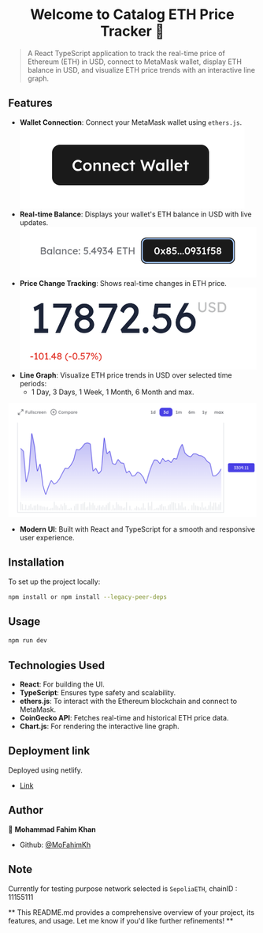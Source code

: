 <h1 align="center">Welcome to Catalog ETH Price Tracker 👋</h1>

> A React TypeScript application to track the real-time price of Ethereum (ETH) in USD, connect to MetaMask wallet, display ETH balance in USD, and visualize ETH price trends with an interactive line graph.

## Features

- **Wallet Connection**: Connect your MetaMask wallet using `ethers.js`.
  ![Wallet Connect](/src/assets/connect-wallet.png)
- **Real-time Balance**: Displays your wallet's ETH balance in USD with live updates.
  ![Real-time Balance](/src/assets/bal.png)
- **Price Change Tracking**: Shows real-time changes in ETH price.
  ![Price Change Tracking](/src/assets/price-change.png)
- **Line Graph**: Visualize ETH price trends in USD over selected time periods:
  - 1 Day, 3 Days, 1 Week, 1 Month, 6 Month and max.

![Line Graph](/src/assets/line-graph.png)

- **Modern UI**: Built with React and TypeScript for a smooth and responsive user experience.

## Installation

To set up the project locally:

```sh
npm install or npm install --legacy-peer-deps
```

## Usage

```sh
npm run dev
```

## Technologies Used

- **React**: For building the UI.
- **TypeScript**: Ensures type safety and scalability.
- **ethers.js**: To interact with the Ethereum blockchain and connect to MetaMask.
- **CoinGecko API**: Fetches real-time and historical ETH price data.
- **Chart.js**: For rendering the interactive line graph.

## Deployment link

Deployed using netlify.

- [Link](https://catalog-eth-price-feed.netlify.app/)

## Author

👤 **Mohammad Fahim Khan**

- Github: [@MoFahimKh](https://github.com/MoFahimKh)

## Note

Currently for testing purpose network selected is `SepoliaETH`, chainID : 11155111

**
This README.md provides a comprehensive overview of your project, its features, and usage. Let me know if you'd like further refinements!
**

